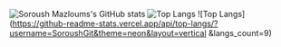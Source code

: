 <!---### Hi there 👋-->

<!--
**SoroushGit/SoroushGit** is a ✨ _special_ ✨ repository because its `README.md` (this file) appears on your GitHub profile.

Here are some ideas to get you started:

- 🔭 I’m currently working on ...
- 🌱 I’m currently learning ...
- 👯 I’m looking to collaborate on ...
- 🤔 I’m looking for help with ...
- 💬 Ask me about ...
- 📫 How to reach me: ...
- 😄 Pronouns: ...
- ⚡ Fun fact: ...
-->

![Soroush Mazloums's GitHub stats](https://github-readme-stats.vercel.app/api?username=SoroushGit&show_icons=true&theme=blue-green)
![Top Langs](https://github-readme-stats.vercel.app/api/top-langs/?username=SoroushGit&theme=neon&layout=donut&hide_title=true)
![Top Langs](https://github-readme-stats.vercel.app/api/top-langs/?username=SoroushGit&theme=neon&layout=vertical &langs_count=9)
